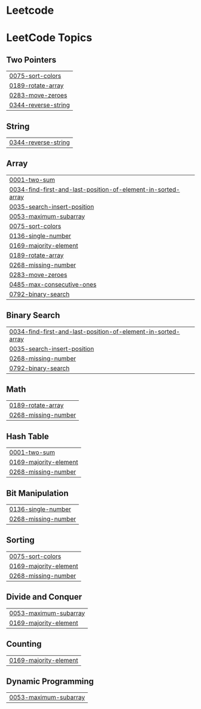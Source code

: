 # Leetcode
<!---LeetCode Topics Start-->
# LeetCode Topics
## Two Pointers
|  |
| ------- |
| [0075-sort-colors](https://github.com/iamshubham2001/Leetcode/tree/master/0075-sort-colors) |
| [0189-rotate-array](https://github.com/iamshubham2001/Leetcode/tree/master/0189-rotate-array) |
| [0283-move-zeroes](https://github.com/iamshubham2001/Leetcode/tree/master/0283-move-zeroes) |
| [0344-reverse-string](https://github.com/iamshubham2001/Leetcode/tree/master/0344-reverse-string) |
## String
|  |
| ------- |
| [0344-reverse-string](https://github.com/iamshubham2001/Leetcode/tree/master/0344-reverse-string) |
## Array
|  |
| ------- |
| [0001-two-sum](https://github.com/iamshubham2001/Leetcode/tree/master/0001-two-sum) |
| [0034-find-first-and-last-position-of-element-in-sorted-array](https://github.com/iamshubham2001/Leetcode/tree/master/0034-find-first-and-last-position-of-element-in-sorted-array) |
| [0035-search-insert-position](https://github.com/iamshubham2001/Leetcode/tree/master/0035-search-insert-position) |
| [0053-maximum-subarray](https://github.com/iamshubham2001/Leetcode/tree/master/0053-maximum-subarray) |
| [0075-sort-colors](https://github.com/iamshubham2001/Leetcode/tree/master/0075-sort-colors) |
| [0136-single-number](https://github.com/iamshubham2001/Leetcode/tree/master/0136-single-number) |
| [0169-majority-element](https://github.com/iamshubham2001/Leetcode/tree/master/0169-majority-element) |
| [0189-rotate-array](https://github.com/iamshubham2001/Leetcode/tree/master/0189-rotate-array) |
| [0268-missing-number](https://github.com/iamshubham2001/Leetcode/tree/master/0268-missing-number) |
| [0283-move-zeroes](https://github.com/iamshubham2001/Leetcode/tree/master/0283-move-zeroes) |
| [0485-max-consecutive-ones](https://github.com/iamshubham2001/Leetcode/tree/master/0485-max-consecutive-ones) |
| [0792-binary-search](https://github.com/iamshubham2001/Leetcode/tree/master/0792-binary-search) |
## Binary Search
|  |
| ------- |
| [0034-find-first-and-last-position-of-element-in-sorted-array](https://github.com/iamshubham2001/Leetcode/tree/master/0034-find-first-and-last-position-of-element-in-sorted-array) |
| [0035-search-insert-position](https://github.com/iamshubham2001/Leetcode/tree/master/0035-search-insert-position) |
| [0268-missing-number](https://github.com/iamshubham2001/Leetcode/tree/master/0268-missing-number) |
| [0792-binary-search](https://github.com/iamshubham2001/Leetcode/tree/master/0792-binary-search) |
## Math
|  |
| ------- |
| [0189-rotate-array](https://github.com/iamshubham2001/Leetcode/tree/master/0189-rotate-array) |
| [0268-missing-number](https://github.com/iamshubham2001/Leetcode/tree/master/0268-missing-number) |
## Hash Table
|  |
| ------- |
| [0001-two-sum](https://github.com/iamshubham2001/Leetcode/tree/master/0001-two-sum) |
| [0169-majority-element](https://github.com/iamshubham2001/Leetcode/tree/master/0169-majority-element) |
| [0268-missing-number](https://github.com/iamshubham2001/Leetcode/tree/master/0268-missing-number) |
## Bit Manipulation
|  |
| ------- |
| [0136-single-number](https://github.com/iamshubham2001/Leetcode/tree/master/0136-single-number) |
| [0268-missing-number](https://github.com/iamshubham2001/Leetcode/tree/master/0268-missing-number) |
## Sorting
|  |
| ------- |
| [0075-sort-colors](https://github.com/iamshubham2001/Leetcode/tree/master/0075-sort-colors) |
| [0169-majority-element](https://github.com/iamshubham2001/Leetcode/tree/master/0169-majority-element) |
| [0268-missing-number](https://github.com/iamshubham2001/Leetcode/tree/master/0268-missing-number) |
## Divide and Conquer
|  |
| ------- |
| [0053-maximum-subarray](https://github.com/iamshubham2001/Leetcode/tree/master/0053-maximum-subarray) |
| [0169-majority-element](https://github.com/iamshubham2001/Leetcode/tree/master/0169-majority-element) |
## Counting
|  |
| ------- |
| [0169-majority-element](https://github.com/iamshubham2001/Leetcode/tree/master/0169-majority-element) |
## Dynamic Programming
|  |
| ------- |
| [0053-maximum-subarray](https://github.com/iamshubham2001/Leetcode/tree/master/0053-maximum-subarray) |
<!---LeetCode Topics End-->